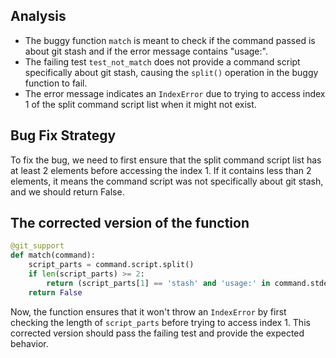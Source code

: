 ## Analysis
- The buggy function `match` is meant to check if the command passed is about git stash and if the error message contains "usage:".
- The failing test `test_not_match` does not provide a command script specifically about git stash, causing the `split()` operation in the buggy function to fail.
- The error message indicates an `IndexError` due to trying to access index 1 of the split command script list when it might not exist.

## Bug Fix Strategy
To fix the bug, we need to first ensure that the split command script list has at least 2 elements before accessing the index 1. If it contains less than 2 elements, it means the command script was not specifically about git stash, and we should return False.

## The corrected version of the function
```python
@git_support
def match(command):
    script_parts = command.script.split()
    if len(script_parts) >= 2:
        return (script_parts[1] == 'stash' and 'usage:' in command.stderr)
    return False
``` 

Now, the function ensures that it won't throw an `IndexError` by first checking the length of `script_parts` before trying to access index 1. This corrected version should pass the failing test and provide the expected behavior.
